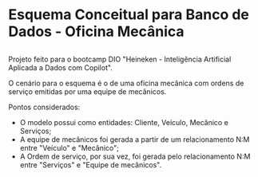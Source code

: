 # Esquema Conceitual para Banco de Dados - Oficina Mecânica

##

<p>Projeto feito para o bootcamp DIO "Heineken - Inteligência Artificial Aplicada a Dados com Copilot".</p>

<p>O cenário para o esquema é o de uma oficina mecânica com ordens de serviço emitidas por uma equipe de mecânicos.</p>
<p> Pontos considerados:</p>
<ul>	
 <li>O modelo possui como entidades: Cliente, Veículo, Mecânico e Serviços; </li>
 
 <li>A equipe de mecânicos foi gerada a partir de um relacionamento N:M entre "Veículo" e "Mecânico";</li>
 
<li>A Ordem de serviço, por sua vez, foi gerada pelo relacionamento N:M entre "Serviços" e "Equipe de mecânicos".</li>	
</ul>

##
